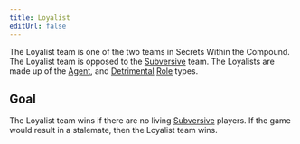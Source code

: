 ```yaml
---
title: Loyalist
editUrl: false
---
```


The Loyalist team is one of the two teams in Secrets Within the Compound. The Loyalist team is opposed to the [Subversive](/swtcpedia/subversive) team. The Loyalists are made up of the [Agent](/swtcpedia/agent), and [Detrimental](/swtcpedia/detrimental) [Role](/swtcpedia/role) types.

## Goal

The Loyalist team wins if there are no living [Subversive](/swtcpedia/subversive) players. If the game would result in a stalemate, then the Loyalist team wins.
